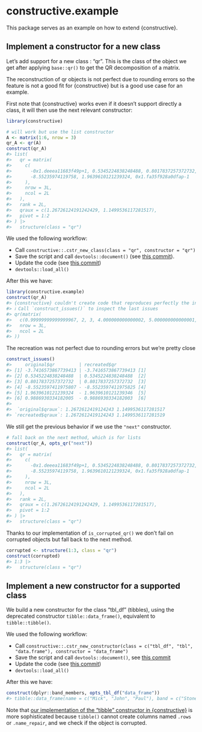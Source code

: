 
<!-- README.md is generated from README.Rmd. Please edit that file -->

# constructive.example

This package serves as an example on how to extend {constructive}.

## Implement a constructor for a new class

Let’s add support for a new class : “qr”. This is the class of the
object we get after applying `base::qr()` to get the QR decomposition of
a matrix.

The reconstruction of qr objects is not perfect due to rounding errors
so the feature is not a good fit for {constructive} but is a good use
case for an example.

First note that {constructive} works even if it doesn’t support directly
a class, it will then use the next relevant constructor:

``` r
library(constructive)

# will work but use the list constructor
A <- matrix(1:6, nrow = 3)
qr_A <- qr(A)
construct(qr_A)
#> list(
#>   qr = matrix(
#>     c(
#>       -0x1.deeea11683f49p+1, 0.5345224838248488, 0.8017837257372732,
#>       -8.55235974119758, 1.9639610121239324, 0x1.fa35f928a0dfap-1
#>     ),
#>     nrow = 3L,
#>     ncol = 2L
#>   ),
#>   rank = 2L,
#>   qraux = c(1.26726124191242429, 1.1499536117281517),
#>   pivot = 1:2
#> ) |>
#>   structure(class = "qr")
```

We used the following workflow:

- Call `constructive::.cstr_new_class(class = "qr", constructor = "qr")`
- Save the script and call `devtools::document()` (see [this
  commit](https://github.com/cynkra/constructive.example/commit/3aeb429f00dafa458575e194e0f35ce8eb05ca2d#diff-f74f3e31638afda340efd3e55979a30b9a1ba431fbd6ccceaff0f1711ef45ef4)).
- Update the code (see [this
  commit](https://github.com/cynkra/constructive.example/commit/ba11788e65f2ff5df37ef6dd0941c65245212089))
- `devtools::load_all()`

After this we have:

``` r
library(constructive.example)
construct(qr_A)
#> {constructive} couldn't create code that reproduces perfectly the input
#> ℹ Call `construct_issues()` to inspect the last issues
#> qr(matrix(
#>   c(0.99999999999999967, 2, 3, 4.000000000000002, 5.000000000000001, 6.000000000000001),
#>   nrow = 3L,
#>   ncol = 2L
#> ))
```

The recreation was not perfect due to rounding errors but we’re pretty
close

``` r
construct_issues()
#>     original$qr         | recreated$qr           
#> [1] -3.7416573867739413 | -3.7416573867739413 [1]
#> [2] 0.5345224838248488  | 0.5345224838248488  [2]
#> [3] 0.8017837257372732  | 0.8017837257372732  [3]
#> [4] -8.5523597411975807 - -8.5523597411975825 [4]
#> [5] 1.9639610121239324  - 1.9639610121239346  [5]
#> [6] 0.9886930334182005  - 0.9886930334182003  [6]
#> 
#>  `original$qraux`: 1.2672612419124243 1.1499536117281517
#> `recreated$qraux`: 1.2672612419124243 1.1499536117281519
```

We still get the previous behavior if we use the `"next"` constructor.

``` r
# fall back on the next method, which is for lists
construct(qr_A, opts_qr("next"))
#> list(
#>   qr = matrix(
#>     c(
#>       -0x1.deeea11683f49p+1, 0.5345224838248488, 0.8017837257372732,
#>       -8.55235974119758, 1.9639610121239324, 0x1.fa35f928a0dfap-1
#>     ),
#>     nrow = 3L,
#>     ncol = 2L
#>   ),
#>   rank = 2L,
#>   qraux = c(1.26726124191242429, 1.1499536117281517),
#>   pivot = 1:2
#> ) |>
#>   structure(class = "qr")
```

Thanks to our implementation of `is_corrupted_qr()` we don’t fail on
corrupted objects but fall back to the next method.

``` r
corrupted <- structure(1:3, class = "qr")
construct(corrupted)
#> 1:3 |>
#>   structure(class = "qr")
```

## Implement a new constructor for a supported class

We build a new constructor for the class “tbl_df” (tibbles), using the
deprecated constructor `tibble::data_frame()`, equivalent to
`tibble::tibble()`.

We used the following workflow:

- Call
  `constructive::.cstr_new_constructor(class = c("tbl_df", "tbl", "data.frame"), constructor = "data_frame")`
- Save the script and call `devtools::document()`, see [this
  commit](https://github.com/cynkra/constructive.example/commit/3aeb429f00dafa458575e194e0f35ce8eb05ca2d#diff-f74f3e31638afda340efd3e55979a30b9a1ba431fbd6ccceaff0f1711ef45ef4)
- Update the code (see [this
  commit](https://github.com/cynkra/constructive.example/commit/ba11788e65f2ff5df37ef6dd0941c65245212089))
- `devtools::load_all()`

After this we have:

``` r
construct(dplyr::band_members, opts_tbl_df("data_frame"))
#> tibble::data_frame(name = c("Mick", "John", "Paul"), band = c("Stones", "Beatles", "Beatles"))
```

Note that [our implementation of the “tibble” constructor in
{constructive}](https://github.com/cynkra/constructive/blob/86d8d3d47081e17a691cde1188c838c80b072e56/R/s3-tbl_df.R#L54)
is more sophisticated because `tibble()` cannot create columns named
`.rows` or `.name_repair`, and we check if the object is corrupted.
